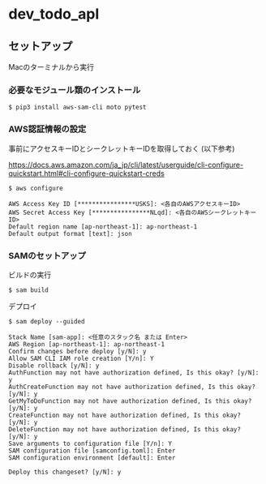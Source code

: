 # dev_todo_apl

## セットアップ

Macのターミナルから実行

### 必要なモジュール類のインストール

`$ pip3 install aws-sam-cli moto pytest`


### AWS認証情報の設定
事前にアクセスキーIDとシークレットキーIDを取得しておく (以下参考)

https://docs.aws.amazon.com/ja_jp/cli/latest/userguide/cli-configure-quickstart.html#cli-configure-quickstart-creds

```
$ aws configure

AWS Access Key ID [****************USKS]: <各自のAWSアクセスキーID>
AWS Secret Access Key [****************NLqd]: <各自のAWSシークレットキーID>
Default region name [ap-northeast-1]: ap-northeast-1
Default output format [text]: json

```

### SAMのセットアップ

ビルドの実行

`$ sam build`

デプロイ

```
$ sam deploy --guided

Stack Name [sam-app]: <任意のスタック名 または Enter>
AWS Region [ap-northeast-1]: ap-northeast-1
Confirm changes before deploy [y/N]: y
Allow SAM CLI IAM role creation [Y/n]: Y
Disable rollback [y/N]: y
AuthFunction may not have authorization defined, Is this okay? [y/N]: y
AuthCreateFunction may not have authorization defined, Is this okay? [y/N]: y
GetMyToDoFunction may not have authorization defined, Is this okay? [y/N]: y
CreateFunction may not have authorization defined, Is this okay? [y/N]: y
DeleteFunction may not have authorization defined, Is this okay? [y/N]: y
Save arguments to configuration file [Y/n]: Y
SAM configuration file [samconfig.toml]: Enter
SAM configuration environment [default]: Enter

Deploy this changeset? [y/N]: y

```


